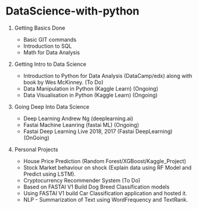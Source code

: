 # DataScience-with-python

1. Getting Basics Done
    - Basic GIT commands
    - Introduction to SQL
    - Math for Data Analysis

2. Getting Intro to Data Science
    - Introduction to Python for Data Analysis (DataCamp/edx) along with book by Wes McKinney. (To Do)
    - Data Manipulation in Python (Kaggle Learn) (Ongoing)
    - Data Visualisation in Python (Kaggle Learn) (Ongoing)

3. Going Deep Into Data Science
    - Deep Learning Andrew Ng (deeplearning.ai)
    - Fastai Machine Leanring (fastai ML) (Ongoing)
    - Fastai Deep Learning Live 2018, 2017 (Fastai DeepLearning) (OnGoing)

4. Personal Projects
    - House Price Prediction (Random Forest/XGBoost/Kaggle_Project)
    - Stock Market behaviour on shock (Explain data using RF Model and Predict using LSTM).
    - Cryptocurrency Recommender System (To Do)
    - Based on FASTAI V1 Build Dog Breed Classification models
    - Using FASTAI V1 build Car Classification application and hosted it.
    - NLP - Summarization of Text using WordFrequency and TextRank.
    
